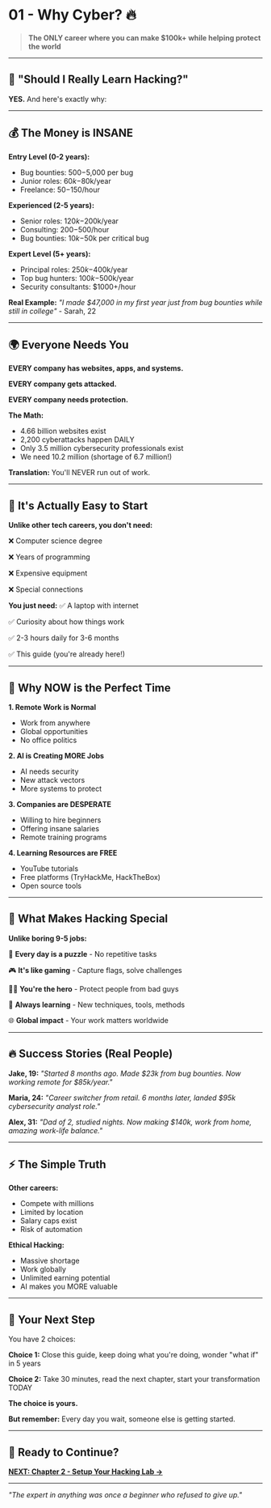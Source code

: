 # 01 - Why Cyber? 🔥

> **The ONLY career where you can make $100k+ while helping protect the world**

---

## 🤔 **"Should I Really Learn Hacking?"**

**YES.** And here's exactly why:

---

## 💰 **The Money is INSANE**

**Entry Level (0-2 years):**
- Bug bounties: $500-$5,000 per bug
- Junior roles: $60k-$80k/year
- Freelance: $50-$150/hour

**Experienced (2-5 years):**
- Senior roles: $120k-$200k/year
- Consulting: $200-$500/hour
- Bug bounties: $10k-$50k per critical bug

**Expert Level (5+ years):**
- Principal roles: $250k-$400k/year
- Top bug hunters: $100k-$500k/year
- Security consultants: $1000+/hour

**Real Example:**
*"I made $47,000 in my first year just from bug bounties while still in college"* - Sarah, 22

---

## 🌍 **Everyone Needs You**

**EVERY company has websites, apps, and systems.**

**EVERY company gets attacked.**

**EVERY company needs protection.**

**The Math:**
- 4.66 billion websites exist
- 2,200 cyberattacks happen DAILY
- Only 3.5 million cybersecurity professionals exist
- We need 10.2 million (shortage of 6.7 million!)

**Translation:** You'll NEVER run out of work.

---

## 🎯 **It's Actually Easy to Start**

**Unlike other tech careers, you don't need:**

❌ Computer science degree

❌ Years of programming

❌ Expensive equipment

❌ Special connections

**You just need:**
✅ A laptop with internet

✅ Curiosity about how things work

✅ 2-3 hours daily for 3-6 months

✅ This guide (you're already here!)

---

## 🚀 **Why NOW is the Perfect Time**

**1. Remote Work is Normal**
- Work from anywhere
- Global opportunities
- No office politics

**2. AI is Creating MORE Jobs**
- AI needs security
- New attack vectors
- More systems to protect

**3. Companies are DESPERATE**
- Willing to hire beginners
- Offering insane salaries
- Remote training programs

**4. Learning Resources are FREE**
- YouTube tutorials
- Free platforms (TryHackMe, HackTheBox)
- Open source tools

---

## 💪 **What Makes Hacking Special**

**Unlike boring 9-5 jobs:**

🧩 **Every day is a puzzle** - No repetitive tasks

🎮 **It's like gaming** - Capture flags, solve challenges

🦸‍♀️ **You're the hero** - Protect people from bad guys

🧠 **Always learning** - New techniques, tools, methods

🌐 **Global impact** - Your work matters worldwide

---

## 🔥 **Success Stories (Real People)**

**Jake, 19:**
*"Started 8 months ago. Made $23k from bug bounties. Now working remote for $85k/year."*

**Maria, 24:**
*"Career switcher from retail. 6 months later, landed $95k cybersecurity analyst role."*

**Alex, 31:**
*"Dad of 2, studied nights. Now making $140k, work from home, amazing work-life balance."*

---

## ⚡ **The Simple Truth**

**Other careers:**
- Compete with millions
- Limited by location
- Salary caps exist
- Risk of automation

**Ethical Hacking:**
- Massive shortage
- Work globally
- Unlimited earning potential
- AI makes you MORE valuable

---

## 🎯 **Your Next Step**

You have 2 choices:

**Choice 1:** Close this guide, keep doing what you're doing, wonder "what if" in 5 years

**Choice 2:** Take 30 minutes, read the next chapter, start your transformation TODAY

**The choice is yours.**

**But remember:** Every day you wait, someone else is getting started.

---

## 🔗 **Ready to Continue?**

**[NEXT: Chapter 2 - Setup Your Hacking Lab →](02-setting-up.md)**

---

*"The expert in anything was once a beginner who refused to give up."*